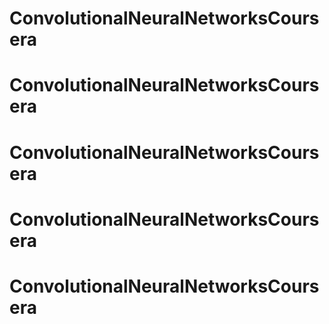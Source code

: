 # ConvolutionalNeuralNetworksCoursera
# ConvolutionalNeuralNetworksCoursera
# ConvolutionalNeuralNetworksCoursera
# ConvolutionalNeuralNetworksCoursera
# ConvolutionalNeuralNetworksCoursera
